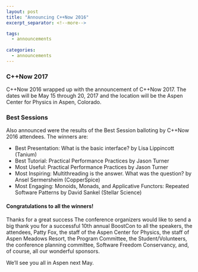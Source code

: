 ```yaml
---
layout: post
title: "Announcing C++Now 2016"
excerpt_separator: <!--more-->

tags:
  - announcements
  
categories:
  - announcements
---
```


### C++Now 2017

C++Now 2016 wrapped up with the announcement of C++Now 2017. The dates will be May 15 through 20, 2017 and the location will be the Aspen Center for Physics in Aspen, Colorado.

### Best Sessions
Also announced were the results of the Best Session balloting by C++Now 2016 attendees. The winners are:

<!--more-->

* Best Presentation: What is the basic interface? by Lisa Lippincott (Tanium)
* Best Tutorial: Practical Performance Practices by Jason Turner
* Most Useful: Practical Performance Practices by Jason Turner
* Most Inspiring: Multithreading is the answer. What was the question? by Ansel Sermersheim (CopperSpice)
* Most Engaging: Monoids, Monads, and Applicative Functors: Repeated Software Patterns by David Sankel (Stellar Science)

#### Congratulations to all the winners!

Thanks for a great success
The conference organizers would like to send a big thank you for a successful 10th annual BoostCon to all the speakers, the attendees, Patty Fox, the staff of the Aspen Center for Physics, the staff of Aspen Meadows Resort, the Program Committee, the Student/Volunteers, the conference planning committee, Software Freedom Conservancy, and, of course, all our wonderful sponsors.

We’ll see you all in Aspen next May.

